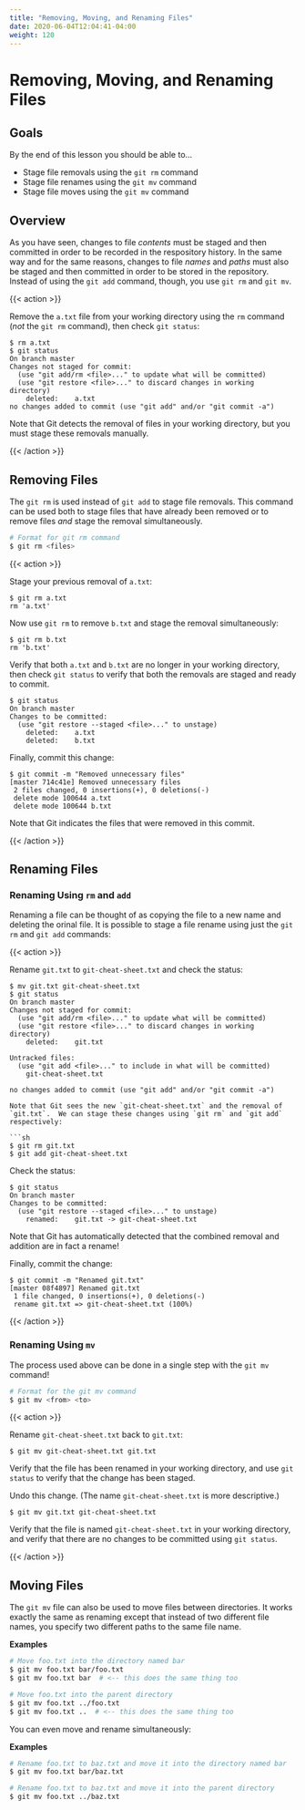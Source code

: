 ```yaml
---
title: "Removing, Moving, and Renaming Files"
date: 2020-06-04T12:04:41-04:00
weight: 120
---
```


# Removing, Moving, and Renaming Files

## Goals

By the end of this lesson you should be able to...

- Stage file removals using the `git rm` command
- Stage file renames using the `git mv` command
- Stage file moves using the `git mv` command

## Overview

As you have seen, changes to file *contents* must be staged and then committed in order to be recorded in the respository history.  In the same way and for the same reasons, changes to file *names* and *paths* must also be staged and then committed in order to be stored in the repository.  Instead of using the `git add` command, though, you use `git rm` and `git mv`.

{{< action >}}

Remove the `a.txt` file from your working directory using the `rm` command (*not* the `git rm` command), then check `git status`:

```text
$ rm a.txt
$ git status
On branch master
Changes not staged for commit:
  (use "git add/rm <file>..." to update what will be committed)
  (use "git restore <file>..." to discard changes in working directory)
	deleted:    a.txt
no changes added to commit (use "git add" and/or "git commit -a")
```

Note that Git detects the removal of files in your working directory, but you must stage these removals manually.

{{< /action >}}

## Removing Files

The `git rm` is used instead of `git add` to stage file removals.  This command can be used both to stage files that have already been removed or to remove files *and* stage the removal simultaneously.

```sh
# Format for git rm command
$ git rm <files>
```

{{< action >}}

Stage your previous removal of `a.txt`:

```text
$ git rm a.txt
rm 'a.txt'
```

Now use `git rm` to remove `b.txt` and stage the removal simultaneously:

```text
$ git rm b.txt
rm 'b.txt'
```

Verify that both `a.txt` and `b.txt` are no longer in your working directory, then check `git status` to verify that both the removals are staged and ready to commit.

```text
$ git status
On branch master
Changes to be committed:
  (use "git restore --staged <file>..." to unstage)
	deleted:    a.txt
	deleted:    b.txt
```

Finally, commit this change:

```text
$ git commit -m "Removed unnecessary files"
[master 714c41e] Removed unnecessary files
 2 files changed, 0 insertions(+), 0 deletions(-)
 delete mode 100644 a.txt
 delete mode 100644 b.txt
```

Note that Git indicates the files that were removed in this commit.

{{< /action >}}

## Renaming Files

### Renaming Using `rm` and `add`

Renaming a file can be thought of as copying the file to a new name and deleting the orinal file.  It is possible to stage a file rename using just the `git rm` and `git add` commands:

{{< action >}}

Rename `git.txt` to `git-cheat-sheet.txt` and check the status:

```text
$ mv git.txt git-cheat-sheet.txt
$ git status
On branch master
Changes not staged for commit:
  (use "git add/rm <file>..." to update what will be committed)
  (use "git restore <file>..." to discard changes in working directory)
	deleted:    git.txt

Untracked files:
  (use "git add <file>..." to include in what will be committed)
	git-cheat-sheet.txt

no changes added to commit (use "git add" and/or "git commit -a")

Note that Git sees the new `git-cheat-sheet.txt` and the removal of `git.txt`.  We can stage these changes using `git rm` and `git add` respectively:

```sh
$ git rm git.txt
$ git add git-cheat-sheet.txt
```

Check the status:

```text
$ git status
On branch master
Changes to be committed:
  (use "git restore --staged <file>..." to unstage)
	renamed:    git.txt -> git-cheat-sheet.txt
```

Note that Git has automatically detected that the combined removal and addition are in fact a rename!

Finally, commit the change:

```text
$ git commit -m "Renamed git.txt"
[master 08f4897] Renamed git.txt
 1 file changed, 0 insertions(+), 0 deletions(-)
 rename git.txt => git-cheat-sheet.txt (100%)
```

{{< /action >}}

### Renaming Using `mv`

The process used above can be done in a single step with the `git mv` command!

```sh
# Format for the git mv command
$ git mv <from> <to>
```

{{< action >}}

Rename `git-cheat-sheet.txt` back to `git.txt`:

```text
$ git mv git-cheat-sheet.txt git.txt
```

Verify that the file has been renamed in your working directory, and use `git status` to verify that the change has been staged.

Undo this change. (The name `git-cheat-sheet.txt` is more descriptive.)

```text
$ git mv git.txt git-cheat-sheet.txt
```

Verify that the file is named `git-cheat-sheet.txt` in your working directory, and verify that there are no changes to be committed using `git status`.

{{< /action >}}

## Moving Files

The `git mv` file can also be used to move files between directories.  It works exactly the same as renaming except that instead of two different file names, you specify two different paths to the same file name.

**Examples**

```sh
# Move foo.txt into the directory named bar
$ git mv foo.txt bar/foo.txt
$ git mv foo.txt bar  # <-- this does the same thing too

# Move foo.txt into the parent directory
$ git mv foo.txt ../foo.txt
$ git mv foo.txt ..  # <-- this does the same thing too
```

You can even move and rename simultaneously:

**Examples**

```sh
# Rename foo.txt to baz.txt and move it into the directory named bar
$ git mv foo.txt bar/baz.txt

# Rename foo.txt to baz.txt and move it into the parent directory
$ git mv foo.txt ../baz.txt
```
